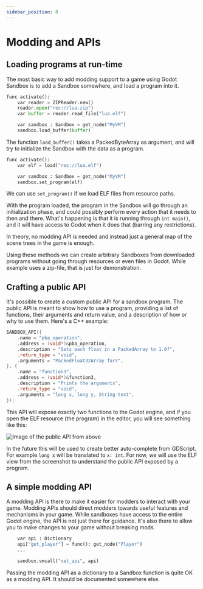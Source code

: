```yaml
---
sidebar_position: 8
---
```


# Modding and APIs

## Loading programs at run-time

The most basic way to add modding support to a game using Godot Sandbox is to add a Sandbox somewhere, and load a program into it.

```py
func activate():
    var reader = ZIPReader.new()
    reader.open("res://lua.zip")
    var buffer = reader.read_file("lua.elf")

    var sandbox : Sandbox = get_node("MyVM")
    sandbox.load_buffer(buffer)
```

The function `load_buffer()` takes a PackedByteArray as argument, and will try to initialize the Sandbox with the data as a program.

```py
func activate():
    var elf = load("res://lua.elf")

    var sandbox : Sandbox = get_node("MyVM")
    sandbox.set_program(elf)
```

We can use `set_program()` if we load ELF files from resource paths.

With the program loaded, the program in the Sandbox will go through an initialization phase, and could possibly perform every action that it needs to then and there. What's happening is that it is running through `int main()`, and it will have access to Godot when it does that (barring any restrictions).

In theory, no modding API is needed and instead just a general map of the scene trees in the game is enough.

Using these methods we can create arbitrary Sandboxes from downloaded programs without going through resources or even files in Godot. While example uses a zip-file, that is just for demonstration.


## Crafting a public API

It's possible to create a custom public API for a sandbox program. The public API is meant to show how to use a program, providing a list of functions, their arguments and return value, and a description of how or why to use them. Here's a C++ example:
```cpp
SANDBOX_API({
	.name = "pba_operation",
	.address = (void*)&pba_operation,
	.description = "Sets each float in a PackedArray to 1.0f",
	.return_type = "void",
	.arguments = "PackedFloat32Array farr",
}, {
	.name = "function3",
	.address = (void*)&function3,
	.description = "Prints the arguments",
	.return_type = "void",
	.arguments = "long x, long y, String text",
});
```

This API will expose exactly two functions to the Godot engine, and if you open the ELF resource (the program) in the editor, you will see something like this:

![Image of the public API from above](/img/modding/public_api.png)

In the future this will be used to create better auto-complete from GDScript. For example `long x` will be translated to `x: int`. For now, we will use the ELF view from the screenshot to understand the public API exposed by a program.


## A simple modding API

A modding API is there to make it easier for modders to interact with your game. Modding APIs should direct modders towards useful features and mechanisms in your game. While sandboxes have access to the entire Godot engine, the API is not just there for guidance. It's also there to allow you to make changes to your game without breaking mods.

```py
	var api : Dictionary
	api["get_player"] = func(): get_node("Player")
	...

	sandbox.vmcall("set_api", api)
```

Passing the modding API as a dictionary to a Sandbox function is quite OK as a modding API. It should be documented somewhere else.

